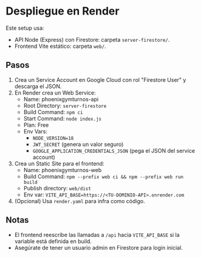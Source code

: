 # Despliegue en Render

Este setup usa:
- API Node (Express) con Firestore: carpeta `server-firestore/`.
- Frontend Vite estático: carpeta `web/`.

## Pasos
1. Crea un Service Account en Google Cloud con rol "Firestore User" y descarga el JSON.
2. En Render crea un Web Service:
   - Name: phoenixgymturnos-api
   - Root Directory: `server-firestore`
   - Build Command: `npm ci`
   - Start Command: `node index.js`
   - Plan: Free
   - Env Vars:
     - `NODE_VERSION=18`
     - `JWT_SECRET` (genera un valor seguro)
     - `GOOGLE_APPLICATION_CREDENTIALS_JSON` (pega el JSON del service account)
3. Crea un Static Site para el frontend:
   - Name: phoenixgymturnos-web
   - Build Command: `npm --prefix web ci && npm --prefix web run build`
   - Publish directory: `web/dist`
   - Env var: `VITE_API_BASE=https://<TU-DOMINIO-API>.onrender.com`
4. (Opcional) Usa `render.yaml` para infra como código.

## Notas
- El frontend reescribe las llamadas a `/api` hacia `VITE_API_BASE` si la variable está definida en build.
- Asegúrate de tener un usuario admin en Firestore para login inicial.
